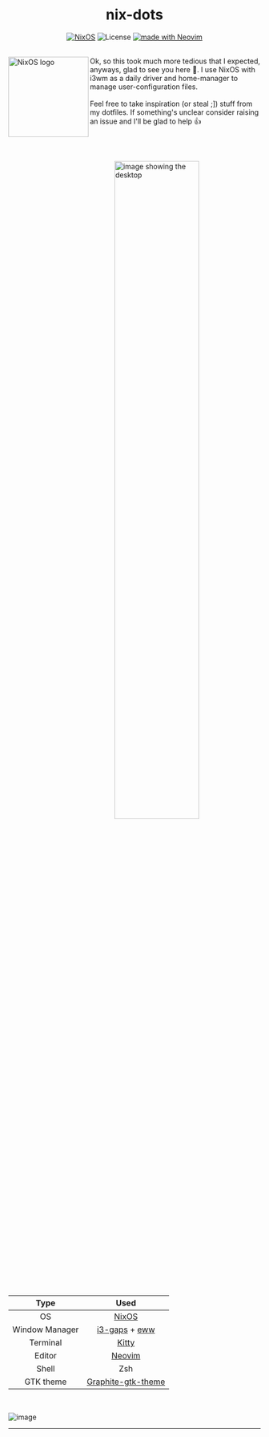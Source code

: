 <div align=center>
  
# nix-dots
[![NixOS](https://img.shields.io/badge/NixOS-unstable-informational.svg?logo=nixos)](https://nixos.org) ![License](https://img.shields.io/github/license/helium18/nix-dots) [![made with Neovim](https://img.shields.io/badge/made_with-Neovim-green.svg?logo=neovim)]([https://github.com/helium18/nix-dots](https://github.com/helium18/nix-dots/tree/main/home/config/neovim))

</div>
<br>
<a href="https://nixos.org/"><img alt="NixOS logo" height="160" align = "left" src="https://nixos.wiki/images/thumb/2/20/Home-nixos-logo.png/311px-Home-nixos-logo.png"></a>
Ok, so this took much more tedious that I expected, anyways, glad to see you here 👾. I use NixOS with i3wm as a daily driver and home-manager to manage user-configuration files.
<br><br>
Feel free to take inspiration (or steal ;]) stuff from my dotfiles. If something's unclear consider raising an issue and I'll be glad to help 👍

<br><br><br>
<img src="https://user-images.githubusercontent.com/86223025/170879044-afe8296e-28df-4dd6-8708-894262b3c6d7.png" alt="image showing the desktop" align="right" width="58%">

| Type  | Used |
| :---:  | :---:  |
| OS  | [NixOS](https://nixos.org/)  |
| Window Manager  | [i3-gaps](https://github.com/awesomeWM/awesome) + [eww](https://github.com/elkowar/eww)|
| Terminal | [Kitty](https://sw.kovidgoyal.net/kitty/) |
| Editor | [Neovim](https://neovim.io/) |
| Shell | Zsh |
| GTK theme | [Graphite-gtk-theme](https://github.com/vinceliuice/Graphite-gtk-theme) |

<br>

![image](https://user-images.githubusercontent.com/86223025/170882680-66dbcf99-e56e-4eb0-a0a5-c994fd0cff35.png)


---
#

